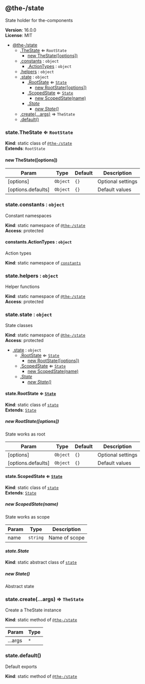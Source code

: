 <!--- Code generated by @the-/script-doc. DO NOT EDIT. -->

<a name="module_@the-/state"></a>

## @the-/state
State holder for the-components

**Version**: 16.0.0  
**License**: MIT  

* [@the-/state](#module_@the-/state)
    * [.TheState](#module_@the-/state.TheState) ⇐ <code>RootState</code>
        * [new TheState([options])](#new_module_@the-/state.TheState_new)
    * [.constants](#module_@the-/state.constants) : <code>object</code>
        * [.ActionTypes](#module_@the-/state.constants.ActionTypes) : <code>object</code>
    * [.helpers](#module_@the-/state.helpers) : <code>object</code>
    * [.state](#module_@the-/state.state) : <code>object</code>
        * [.RootState](#module_@the-/state.state.RootState) ⇐ [<code>State</code>](#module_@the-/state.state.State)
            * [new RootState([options])](#new_module_@the-/state.state.RootState_new)
        * [.ScopedState](#module_@the-/state.state.ScopedState) ⇐ [<code>State</code>](#module_@the-/state.state.State)
            * [new ScopedState(name)](#new_module_@the-/state.state.ScopedState_new)
        * *[.State](#module_@the-/state.state.State)*
            * *[new State()](#new_module_@the-/state.state.State_new)*
    * [.create(...args)](#module_@the-/state.create) ⇒ <code>TheState</code>
    * [.default()](#module_@the-/state.default)

<a name="module_@the-/state.TheState"></a>

### state.TheState ⇐ <code>RootState</code>
**Kind**: static class of [<code>@the-/state</code>](#module_@the-/state)  
**Extends**: <code>RootState</code>  
<a name="new_module_@the-/state.TheState_new"></a>

#### new TheState([options])

| Param | Type | Default | Description |
| --- | --- | --- | --- |
| [options] | <code>Object</code> | <code>{}</code> | Optional settings |
| [options.defaults] | <code>Object</code> | <code>{}</code> | Default values |

<a name="module_@the-/state.constants"></a>

### state.constants : <code>object</code>
Constant namespaces

**Kind**: static namespace of [<code>@the-/state</code>](#module_@the-/state)  
**Access**: protected  
<a name="module_@the-/state.constants.ActionTypes"></a>

#### constants.ActionTypes : <code>object</code>
Action types

**Kind**: static namespace of [<code>constants</code>](#module_@the-/state.constants)  
<a name="module_@the-/state.helpers"></a>

### state.helpers : <code>object</code>
Helper functions

**Kind**: static namespace of [<code>@the-/state</code>](#module_@the-/state)  
**Access**: protected  
<a name="module_@the-/state.state"></a>

### state.state : <code>object</code>
State classes

**Kind**: static namespace of [<code>@the-/state</code>](#module_@the-/state)  
**Access**: protected  

* [.state](#module_@the-/state.state) : <code>object</code>
    * [.RootState](#module_@the-/state.state.RootState) ⇐ [<code>State</code>](#module_@the-/state.state.State)
        * [new RootState([options])](#new_module_@the-/state.state.RootState_new)
    * [.ScopedState](#module_@the-/state.state.ScopedState) ⇐ [<code>State</code>](#module_@the-/state.state.State)
        * [new ScopedState(name)](#new_module_@the-/state.state.ScopedState_new)
    * *[.State](#module_@the-/state.state.State)*
        * *[new State()](#new_module_@the-/state.state.State_new)*

<a name="module_@the-/state.state.RootState"></a>

#### state.RootState ⇐ [<code>State</code>](#module_@the-/state.state.State)
**Kind**: static class of [<code>state</code>](#module_@the-/state.state)  
**Extends**: [<code>State</code>](#module_@the-/state.state.State)  
<a name="new_module_@the-/state.state.RootState_new"></a>

##### new RootState([options])
State works as root


| Param | Type | Default | Description |
| --- | --- | --- | --- |
| [options] | <code>Object</code> | <code>{}</code> | Optional settings |
| [options.defaults] | <code>Object</code> | <code>{}</code> | Default values |

<a name="module_@the-/state.state.ScopedState"></a>

#### state.ScopedState ⇐ [<code>State</code>](#module_@the-/state.state.State)
**Kind**: static class of [<code>state</code>](#module_@the-/state.state)  
**Extends**: [<code>State</code>](#module_@the-/state.state.State)  
<a name="new_module_@the-/state.state.ScopedState_new"></a>

##### new ScopedState(name)
State works as scope


| Param | Type | Description |
| --- | --- | --- |
| name | <code>string</code> | Name of scope |

<a name="module_@the-/state.state.State"></a>

#### *state.State*
**Kind**: static abstract class of [<code>state</code>](#module_@the-/state.state)  
<a name="new_module_@the-/state.state.State_new"></a>

##### *new State()*
Abstract state

<a name="module_@the-/state.create"></a>

### state.create(...args) ⇒ <code>TheState</code>
Create a TheState instance

**Kind**: static method of [<code>@the-/state</code>](#module_@the-/state)  

| Param | Type |
| --- | --- |
| ...args | <code>\*</code> | 

<a name="module_@the-/state.default"></a>

### state.default()
Default exports

**Kind**: static method of [<code>@the-/state</code>](#module_@the-/state)  
